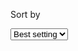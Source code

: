 <div className="flex gap-2 justify-end items-center mt-8 mr-20">
        <p>Sort by</p>
        <select
          name=""
          id=""
          className="border-2 border-gray-200 rounded-sm h-10 w-40"
        >
          <option value="" className="text-sm  ">
            Best setting
          </option>
        </select>
      </div>